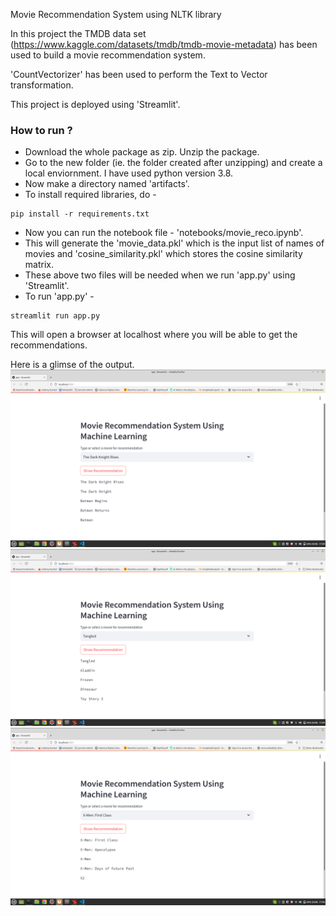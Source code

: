 Movie Recommendation System using NLTK library

In this project the TMDB data set (https://www.kaggle.com/datasets/tmdb/tmdb-movie-metadata) has been used to build a movie recommendation system. 

'CountVectorizer' has been used to perform the Text to Vector transformation.

This project is deployed using 'Streamlit'.


### How to run ?
- Download the whole package as zip. Unzip the package. 
- Go to the new folder (ie. the folder created after unzipping) and create a local enviornment. I have used python version 3.8. 
- Now make a directory named 'artifacts'. 
- To install required libraries, do - 
```
pip install -r requirements.txt
```
- Now you can run the notebook file - 'notebooks/movie_reco.ipynb'.
- This will generate the 'movie_data.pkl' which is the input list of names of movies and 'cosine_similarity.pkl' which stores the cosine similarity matrix. 
- These above two files will be needed when we run 'app.py' using 'Streamlit'. 
- To run 'app.py' - 
```
streamlit run app.py

```
This will open a browser at localhost where you will be able to get the recommendations.  

Here is a glimse of the output. 
![Recommendation 1](reco1.png)
![Recommendation 1](reco2.png)
![Recommendation 1](reco3.png)

